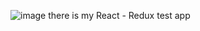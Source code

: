 ![image](https://user-images.githubusercontent.com/107537432/209078784-70a8c3ed-66fa-4e11-b094-9fe3b73893e0.png)
there is my React - Redux test app
